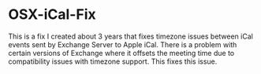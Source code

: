 OSX-iCal-Fix
============

This is a fix I created about 3 years that fixes timezone issues between iCal events sent by Exchange Server to Apple iCal. There is a problem with certain versions of Exchange where it offsets the meeting time due to compatibility issues with timezone support. This fixes this issue.
